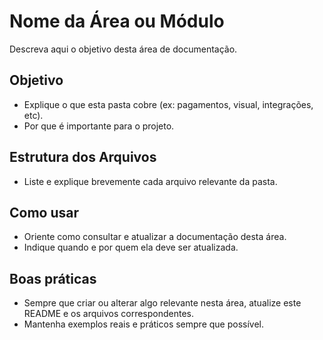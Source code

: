 # Nome da Área ou Módulo

Descreva aqui o objetivo desta área de documentação.

## Objetivo
- Explique o que esta pasta cobre (ex: pagamentos, visual, integrações, etc).
- Por que é importante para o projeto.

## Estrutura dos Arquivos
- Liste e explique brevemente cada arquivo relevante da pasta.

## Como usar
- Oriente como consultar e atualizar a documentação desta área.
- Indique quando e por quem ela deve ser atualizada.

## Boas práticas
- Sempre que criar ou alterar algo relevante nesta área, atualize este README e os arquivos correspondentes.
- Mantenha exemplos reais e práticos sempre que possível. 